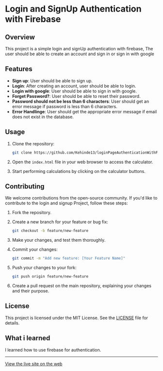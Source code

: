 
# Login and SignUp Authentication with Firebase

## Overview

This project is a simple login and signUp authentication with firebase, The user should be able to create an account and sign in or sign in with google 

## Features

- **Sign up**: User should be able to sign up.
- **Login**: After creating an account, user should be able to login.
- **Login with google**: User should be able to sign in with google.
- **Forget Password?**: User should be able to reset their password.
- **Password should not be less than 6 characters**: User should get an error message if password is less than 6 characters.
- **Error Handlinge**: User should get the appropriate error message if email does not exist in the database.


## Usage

1. Clone the repository:

   ```bash
   git clone https://github.com/Kehinde13/loginPageAuthenticationWithFirebase.git
   ```

2. Open the `index.html` file in your web browser to access the calculator.

3. Start performing calculations by clicking on the calculator buttons.

## Contributing

We welcome contributions from the open-source community. If you'd like to contribute to the login and signup Project, follow these steps:

1. Fork the repository.

2. Create a new branch for your feature or bug fix:

   ```bash
   git checkout -b feature/new-feature
   ```

3. Make your changes, and test them thoroughly.

4. Commit your changes:

   ```bash
   git commit -m "Add new feature: [Your Feature Name]"
   ```

5. Push your changes to your fork:

   ```bash
   git push origin feature/new-feature
   ```

6. Create a pull request on the main repository, explaining your changes and their purpose.

## License

This project is licensed under the MIT License. See the [LICENSE](LICENSE) file for details.


## What i learned

I learned how to use firebase for authentication.

---

[View the live site on the web](https://loginauth-34aaf.web.app/)

